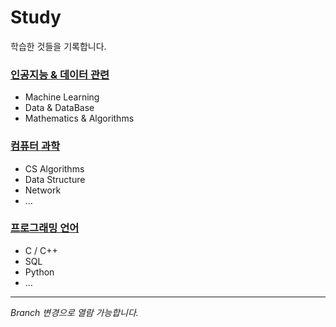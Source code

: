 # Study
학습한 것들을 기록합니다.

### [**인공지능 & 데이터 관련**](https://github.com/CharmStrange/Study/tree/%EC%9D%B8%EA%B3%B5%EC%A7%80%EB%8A%A5)
- Machine Learning
- Data & DataBase
- Mathematics & Algorithms
### [**컴퓨터 과학**](https://github.com/CharmStrange/Study/tree/%EC%BB%B4%ED%93%A8%ED%84%B0_%EA%B3%BC%ED%95%99)
- CS Algorithms
- Data Structure
- Network
- ...
### [**프로그래밍 언어**](https://github.com/CharmStrange/Study/tree/%ED%94%84%EB%A1%9C%EA%B7%B8%EB%9E%98%EB%B0%8D_%EC%96%B8%EC%96%B4)
- C / C++
- SQL
- Python
- ...
- - -
*Branch 변경으로 열람 가능합니다.*
